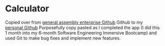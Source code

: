 # Calculator

Copied over from [general assembly enterprise Github](https://git.generalassemb.ly/asher8346) Github to my [personal Github](https://github.com/asher-schulman) Purposefully copy pasted as I completed the app (I did this 1 month into my 6-month Software Engineering Immersive Bootcamp) and used Git to make bug fixes and implement new features. 